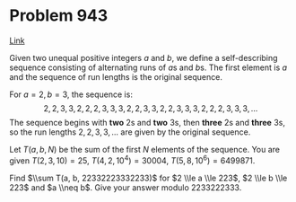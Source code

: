 # Problem 943

[Link](https://projecteuler.net/problem=943)

Given two unequal positive integers $a$ and $b$, we define a self-describing sequence consisting of alternating runs of $a$s and $b$s. The first element is $a$ and the sequence of run lengths is the original sequence.

For $a=2, b=3$, the sequence is: $$2, 2, 3, 3, 2, 2, 2, 3, 3, 3, 2, 2, 3, 3, 2, 2, 3, 3, 3, 2, 2, 2, 3, 3, 3,...$$ The sequence begins with **two** $2$s and **two** $3$s, then **three** $2$s and **three** $3$s, so the run lengths $2, 2, 3, 3, ...$ are given by the original sequence.

Let $T(a, b, N)$ be the sum of the first $N$ elements of the sequence. You are given $T(2,3,10) = 25$, $T(4,2,10^4) = 30004$, $T(5,8,10^6) = 6499871$.

Find $\\sum T(a, b, 22332223332233)$ for $2 \\le a \\le 223$, $2 \\le b \\le 223$ and $a \\neq b$. Give your answer modulo $2233222333$.